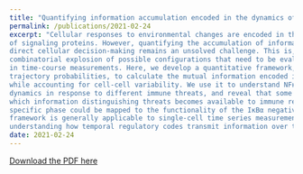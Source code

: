 ```yaml
---
title: "Quantifying information accumulation encoded in the dynamics of biochemical signaling"
permalink: /publications/2021-02-24
excerpt: "Cellular responses to environmental changes are encoded in the complex temporal patterns
of signaling proteins. However, quantifying the accumulation of information over time to
direct cellular decision-making remains an unsolved challenge. This is, in part, due to the
combinatorial explosion of possible configurations that need to be evaluated for information
in time-course measurements. Here, we develop a quantitative framework, based on inferred
trajectory probabilities, to calculate the mutual information encoded in signaling dynamics
while accounting for cell-cell variability. We use it to understand NFκB transcriptional
dynamics in response to different immune threats, and reveal that some threats are distinguished faster than others. Our analyses also suggest specific temporal phases during
which information distinguishing threats becomes available to immune response genes; one
specific phase could be mapped to the functionality of the IκBα negative feedback circuit. The
framework is generally applicable to single-cell time series measurements, and enables
understanding how temporal regulatory codes transmit information over time."
date: 2021-02-24
---
```


[Download the PDF here](https://github.com/jamestang23/jamestang23.github.io/blob/master/16.pdf)
